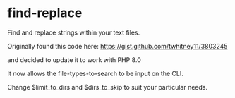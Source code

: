 # find-replace
Find and replace strings within your text files.

Originally found this code here:
https://gist.github.com/twhitney11/3803245

and decided to update it to work with PHP 8.0

It now allows the file-types-to-search to be input on the CLI.

Change $limit_to_dirs and $dirs_to_skip to suit your particular needs.
